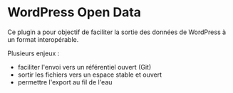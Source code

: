 # WordPress Open Data

Ce plugin a pour objectif de faciliter la sortie des données de WordPress à un format interopérable.

Plusieurs enjeux :
- faciliter l'envoi vers un référentiel ouvert (Git)
- sortir les fichiers vers un espace stable et ouvert
- permettre l'export au fil de l'eau